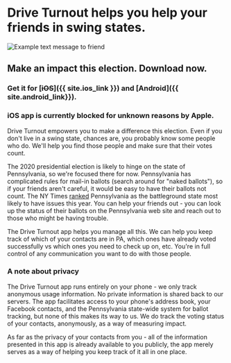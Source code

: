 # Drive Turnout helps you help your friends in swing states.

![Example text message to friend](/assets/text.png)

## Make an impact this election. Download now.

### Get it for [~~iOS~~]({{ site.ios_link }}) and [Android]({{ site.android_link}}).
### iOS app is currently blocked for unknown reasons by Apple.

Drive Turnout empowers you to make a difference this election. Even if you
don't live in a swing state, chances are, you probably know some people who do.
We'll help you find those people and make sure that their votes count.

The 2020 presidential election is likely to hinge on the state of
Pennsylvania, so we're focused there for now. Pennsylvania has complicated
rules for mail-in ballots (search around for "naked ballots"), so if your
friends aren't careful, it would be easy to have their ballots not count.
The NY Times [ranked](https://www.nytimes.com/2020/10/19/us/politics/how-prepared-are-these-7-battlegrounds-for-the-election-a-readiness-report.html) 
Pennsylvania as the battleground state most likely to have issues this year.
You can help your friends out - you can look up the status of their ballots on the
Pennsylvania web site and reach out to those who might be having trouble.

The Drive Turnout app helps you manage all this. We can help you keep track
of which of your contacts are in PA, which ones have already voted
successfully vs which ones you need to check up on, etc. You're in full
control of any communication you want to do with those people.

### A note about privacy

The Drive Turnout app runs entirely on your phone - we only track anonymous
usage information. No private information is shared back to our servers. The
app facilitates access to your phone's address book, your Facebook
contacts, and the Pennsylvania state-wide system for ballot tracking, but
none of this makes its way to us. We do track the voting status of your
contacts, anonymously, as a way of measuring impact.

As far as the privacy of your contacts from you - all of the information
presented in this app is already available to you publicly, the app merely
serves as a way of helping you keep track of it all in one place.
